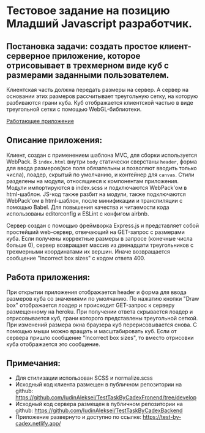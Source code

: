 # Тестовое задание на позицию Младший Javascript разработчик. 

## Постановка задачи:  создать простое клиент-серверное приложение, которое отрисовывает в трехмерном виде куб с размерами заданными пользователем.
Клиентская часть должна передать размеры на сервер. А сервер на основании этих размеров рассчитывает треугольную сетку, на которую разбиваются грани куба.
Куб отображается клиентской частью в виде треугольной сетки с помощью WebGL-библиотеки. 

[Работающее приложение](https://test-by-cadex.netlify.app/)

## Описание приложения:
Клиент, создан с применением шаблона MVC, для сборки используется WebPack.
В `index.html` внутри `body` статически сверстаны `header`, форма для ввода размеров(все поля обязательны и позволяют вводить только числа), лоадер, скрытый по умолчанию, и контейнер для `canvas`.
Стили разделены на модули, относящиеся к компонентам приложения. Модули импортируются в index.scss и подключаются WebPack'ом в html-шаблон.
JS-код также разбит на модули, также подключаются WebPack'ом в html-шаблон, после минификации и транспиляции с помощью Babel.
Для повышения качества и читаемости кода использованы editorconfig и ESLint с конфигом airbnb.

Сервер создан с помощью фреймворка Express.js и представляет собой простейший web-сервер, отвечающий на GET-запрос с размерами куба.
Если получены корректные размеры в запросе (конечные числа больше 0), сервер возвращает массив из двенадцати треугольников с трехмерными координатами их вершин.
Иначе возвращается сообщение "Incorrect box sizes" с кодом ответа 400.

## Работа приложения:
При открытии приложения отображается header и форма для ввода размеров куба со значениями по умолчанию.
По нажатию кнопки "Draw box" отображается лоадер и происходит GET-запрос к серверу размещенному на heroku.
При получении ответа скрывается лоадер и отрисовывается куб, грани которого представлены треугольной сеткой. При изменений размера окна браузера куб перерисовывается снова.
С помощью мыши можно вращать и масштабировать куб.
Если от сервера пришло сообщение "Incorrect box sizes", то вместо отрисовки куба отображается это сообщение.

## Примечания:
-	Для стилизации использован SCSS и normalize.scss
-	Исходный код клиента размещен в публичном репозитории на github: https://github.com/IudinAleksei/TestTaskByCadexFronend/tree/develop
-	Исходный код сервера размещен в публичном репозитории на github: https://github.com/IudinAleksei/TestTaskByCadexBackend
-	Приложение  развернуто и доступно по ссылке: https://test-by-cadex.netlify.app/


